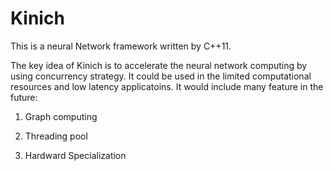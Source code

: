 # Kinich

This is a neural Network framework written by C++11.

The key idea of Kinich is to accelerate the neural 
network computing by using concurrency strategy. It 
could be used in the limited computational resources
and low latency applicatoins. It would include many 
feature in the future:

1. Graph computing

2. Threading pool

3. Hardward Specialization



